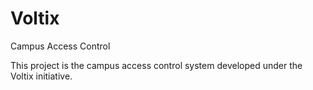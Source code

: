 # Voltix
Campus Access Control

This project is the campus access control system developed under the Voltix initiative.